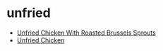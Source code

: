 # unfried

 * [Unfried Chicken With Roasted Brussels Sprouts](../index/u/unfried-chicken-with-roasted-brussels-sprouts-51178210.json)
 * [Unfried Chicken](../index/u/unfried-chicken.json)
